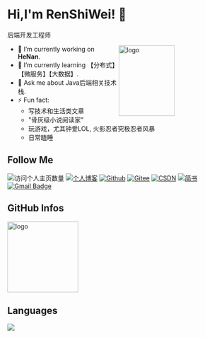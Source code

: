 <!--
**knightzz1998/knightzz1998** is a ✨ _special_ ✨ repository because its `README.md` (this file) appears on your GitHub profile.

Here are some ideas to get you started:

- 🔭 I’m currently working on ...
- 🌱 I’m currently learning ...
- 👯 I’m looking to collaborate on ...
- 🤔 I’m looking for help with ...
- 💬 Ask me about ...
- 📫 How to reach me: ...
- 😄 Pronouns: ...
- ⚡ Fun fact: ...

-->



# Hi,I'm RenShiWei! 👋
后端开发工程师

<img src="https://github-readme-stats.vercel.app/api?username=knightzz1998&show_icons=true&theme=vue" alt="logo" height="160" align="right" width="50%" />

- 🔭 I’m currently working on **HeNan**.
- 🌱 I’m currently learning 【分布式】【微服务】【大数据】.
- 💬 Ask me about Java后端相关技术栈.
- ⚡ Fun fact: 
  - 写技术和生活类文章
  - "骨灰级小说阅读家"
  - 玩游戏，尤其钟爱LOL, 火影忍者究极忍者风暴
  - 日常瞌睡

## Follow Me
![访问个人主页数量](https://komarev.com/ghpvc/?username=knightzz1998&color=green)
[![个人博客](https://img.shields.io/badge/-个人博客（knightzz.cn）-c14438?style=flat-square&logo=B&logoColor=white)](https://knightzz.cn/)
[![Github](https://img.shields.io/github/followers/knightzz1998?label=Github&style=social)](https://github.com/knightzz1998)
[![Gitee](https://img.shields.io/badge/-码云-EA4335?style=flat-square&logo=Gitee&logoColor=white)](https://gitee.com/knightzz98)
[![CSDN](https://img.shields.io/badge/-CSDN-c14438?style=flat-square&logo=C&logoColor=white)](https://blog.csdn.net/weixin_40040107)
[![简书](https://img.shields.io/badge/-简书-c14438?style=flat-square&logo=简&logoColor=white)](https://www.jianshu.com/u/421632ec0dc8)
[![Gmail Badge](https://img.shields.io/badge/gmail-wangtianci2068@gmail.com-Green?style=flat-square&logo=Gmail&logoColor=white&link=mailto:wangtianci2068@gmail.com)](mailto:wangtianci2068@gmail.com)

## GitHub Infos
<img src="https://github-profile-trophy.vercel.app/?username=knightzz1998&theme=flat&column=7" alt="logo" height="160" align="center" style="margin: auto;" />

## Languages
<a href="https://github.com/knightzz1998">
  <img src="https://github-readme-stats.vercel.app/api/top-langs/?username=knightzz1998&theme=vue" />
</a>
